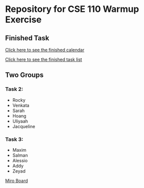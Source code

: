 # Repository for CSE 110 Warmup Exercise

## Finished Task

[Click here to see the finished calendar](https://cse-110-group-13.github.io/warmup-exercise/calendar-for-navigation/index.html)  

[Click here to see the finished task list](https://cse-110-group-13.github.io/warmup-exercise/task-list/index.html)

## Two Groups

### Task 2:

- Rocky
- Venkata
- Sarah
- Hoang
- Uliyaah
- Jacqueline

### Task 3:

- Maxim
- Salman
- Alessio
- Addy
- Zeyad

[Miro Board](https://miro.com/app/board/uXjVKPmAAAY=/?share_link_id=154167549013)
